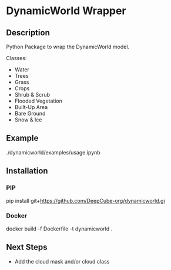 # DynamicWorld Wrapper

## Description

Python Package to wrap the DynamicWorld model.

Classes:

- Water
- Trees
- Grass
- Crops
- Shrub & Scrub
- Flooded Vegetation
- Built-Up Area
- Bare Ground
- Snow & Ice

## Example

./dynamicworld/examples/usage.ipynb

## Installation

### PIP
pip install git+https://github.com/DeepCube-org/dynamicworld.gi

### Docker
docker build -f Dockerfile -t dynamicworld .

## Next Steps

- Add the cloud mask and/or cloud class